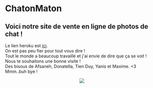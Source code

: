 # ChatonMaton
##  Voici notre site de vente en ligne de photos de chat !
Le lien heroku est [ici](http://dev-chatonmaton.herokuapp.com/).  
On est pas peu fier pour tout vous dire !  
Tout le monde a beaucoup travaillé et j'ai envie de dire que ça se voit !  
Nous te souhaitons une bonne visite !  
Des bisous de Afsaneh, Donatella, Tien Duy, Yanis et Maxime. <3  
Mmm..buh bye !
<p align="center">
  <img src="https://media.giphy.com/media/VF65SrQlmClUc/giphy.gif">
</p>
